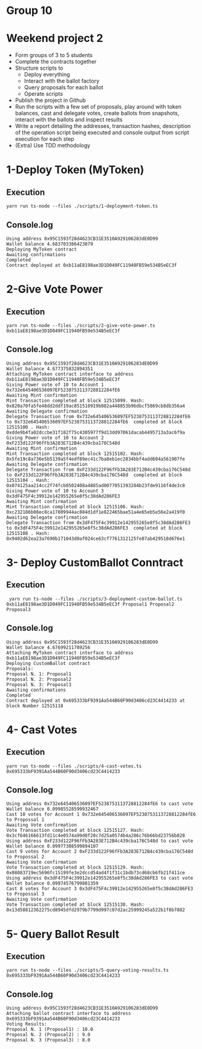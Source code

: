 # Group 10

# Weekend project 2

- Form groups of 3 to 5 students
- Complete the contracts together
- Structure scripts to
  - Deploy everything
  - Interact with the ballot factory
  - Query proposals for each ballot
  - Operate scripts
- Publish the project in Github
- Run the scripts with a few set of proposals, play around with token balances, cast and delegate votes, create ballots from snapshots, interact with the ballots and inspect results
- Write a report detailing the addresses, transaction hashes, description of the operation script being executed and console output from script execution for each step
- (Extra) Use TDD methodology

# 1-Deploy Token (MyToken)

## Execution

```
yarn run ts-node --files ./scripts/1-deployment-token.ts
```

## Console.log

```
Using address 0x95C1593f28d4623CB31E3510A929106283dE0D99
Wallet balance 4.683703386423879
Deploying MyToken contract
Awaiting confirmations
Completed
Contract deployed at 0xb11aE8198ae3D1D049FC11940FB59e534B5eEC3f
```

# 2-Give Vote Power

## Execution

```
yarn run ts-node --files ./scripts/2-give-vote-power.ts 0xb11aE8198ae3D1D049FC11940FB59e534B5eEC3f
```

## Console.log

```
Using address 0x95C1593f28d4623CB31E3510A929106283dE0D99
Wallet balance 4.677375832894351
Attaching MyToken contract interface to address 0xb11aE8198ae3D1D049FC11940FB59e534B5eEC3f
Giving Power vote of 10 to Account 1 0x732e645406536097EF5238753113728812284fE6
Awaiting Mint confirmation
Mint Transaction completed at block 12515099. Hash: 0x820a70fa5fe48dd2ddf19ac851510919b082a448853b96dbcf5869cb8db356a4
Awaiting Delegate confirmation
Delegate Transaction from 0x732e645406536097EF5238753113728812284fE6 to 0x732e645406536097EF5238753113728812284fE6  completed at block 12515100 . Hash: 0xdde9b4fa02dccbe31f182f75c4305977f9d13dd97061dacab4495713a3ac6f9a
Giving Power vote of 10 to Account 2 0xF233d122F96fFb3A283E712B4c439cba176C548d
Awaiting Mint confirmation
Mint Transaction completed at block 12515102. Hash: 0x5fe19c8a736e5b5139a5f4edf89ec41c7ba8eb1ec2834bbf4add604a561907fe
Awaiting Delegate confirmation
Delegate Transaction from 0xF233d122F96fFb3A283E712B4c439cba176C548d to 0xF233d122F96fFb3A283E712B4c439cba176C548d  completed at block 12515104 . Hash: 0x074125aa214cc2f74fcb0502408a4885ad0077051393284b23fde9116f4de3c8
Giving Power vote of 10 to Account 3 0x3dF475F4c39912e142955265e8f5c38dAd286FE3
Awaiting Mint confirmation
Mint Transaction completed at block 12515106. Hash: 0xc232186b08ec8ca17809944ac884d1df1e822465bae51a4e65eb5e56e2a419f0
Awaiting Delegate confirmation
Delegate Transaction from 0x3dF475F4c39912e142955265e8f5c38dAd286FE3 to 0x3dF475F4c39912e142955265e8f5c38dAd286FE3  completed at block 12515108 . Hash: 0x9402d62ea23a7690b171043d0af024ce63cf7761312125fe87ab429518d676e1
```

# 3- Deploy CustomBallot Conntract

## Execution

```
 yarn run ts-node --files ./scripts/3-deployment-custom-ballot.ts 0xb11aE8198ae3D1D049FC11940FB59e534B5eEC3f Proposal1 Proposal2 Proposal3
```

## Console.log

```
Using address 0x95C1593f28d4623CB31E3510A929106283dE0D99
Wallet balance 4.67699211789256
Attaching MyToken contract interface to address 0xb11aE8198ae3D1D049FC11940FB59e534B5eEC3f
Deploying CustomBallot contract
Proposals:
Proposal N. 1: Proposal1
Proposal N. 2: Proposal2
Proposal N. 3: Proposal3
Awaiting confirmations
Completed
Contract deployed at 0x695333bF9391Aa544B60F90d3406cd23C4414233 at block Number 12515118
```

# 4- Cast Votes

## Execution

```
yarn run ts-node --files ./scripts/4-cast-votes.ts 0x695333bF9391Aa544B60F90d3406cd23C4414233
```

## Console.log

```
Using address 0x732e645406536097EF5238753113728812284fE6 to cast vote
Wallet balance 0.09985528599932467
Cast 10 votes for Account 1 0x732e645406536097EF5238753113728812284fE6 to Propossal 1
Awaiting Vote confirmation
Vote Transaction completed at block 12515127. Hash: 0x3cf646166613fd11c4e0574a99d0f20c7d25a0574b4a286c76b66bd23756b828
Using address 0xF233d122F96fFb3A283E712B4c439cba176C548d to cast vote
Wallet balance 0.09977308599894107
Cast 9 votes for Account 2 0xF233d122F96fFb3A283E712B4c439cba176C548d to Propossal 2
Awaiting Vote confirmation
Vote Transaction completed at block 12515129. Hash: 0x08083719ec5696fc15199fe3e2dccd54ad4f1f31c1bdb73cd68cb6fb21f411ce
Using address 0x3dF475F4c39912e142955265e8f5c38dAd286FE3 to cast vote
Wallet balance 0.09974576799881359
Cast 8 votes for Account 3 0x3dF475F4c39912e142955265e8f5c38dAd286FE3 to Propossal 3
Awaiting Vote confirmation
Vote Transaction completed at block 12515130. Hash: 0x13d58812362275cd8945dfd2979b7799d997c07d2ac25999245a522b1f8b7882
```

# 5- Query Ballot Result

## Execution

```
yarn run ts-node --files ./scripts/5-query-voting-results.ts 0x695333bF9391Aa544B60F90d3406cd23C4414233
```

## Console.log

```
Using address 0x95C1593f28d4623CB31E3510A929106283dE0D99
Attaching ballot contract interface to address 0x695333bF9391Aa544B60F90d3406cd23C4414233
Voting Results:
Proposal N. 1 (Proposal1) : 10.0
Proposal N. 2 (Proposal2) : 9.0
Proposal N. 3 (Proposal3) : 8.0
```
